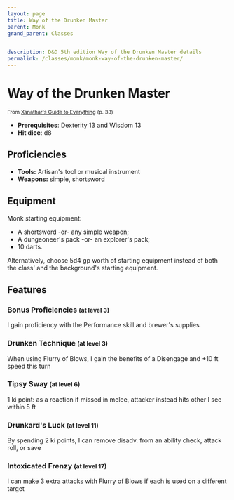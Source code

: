 ```yaml
---
layout: page
title: Way of the Drunken Master
parent: Monk
grand_parent: Classes


description: D&D 5th edition Way of the Drunken Master details
permalink: /classes/monk/monk-way-of-the-drunken-master/
---
```


# Way of the Drunken Master

<small>From <a target="_blank" href="https://dnd.wizards.com/products/tabletop-games/rpg-products/xanathars-guide-everything">Xanathar's Guide to Everything</a> (p. 33)</small>
- **Prerequisites**: Dexterity 13 and Wisdom 13
- **Hit dice**: d8

## Proficiencies

- **Tools:** Artisan's tool or musical instrument
- **Weapons:** simple, shortsword

## Equipment


Monk starting equipment:

- A shortsword -or- any simple weapon;
- A dungeoneer's pack -or- an explorer's pack;
- 10 darts.

Alternatively, choose 5d4 gp worth of starting equipment instead of both the class' and the background's starting equipment.


## Features

### Bonus Proficiencies <small>(at level 3)</small>


I gain proficiency with the Performance skill and brewer's supplies



### Drunken Technique <small>(at level 3)</small>


When using Flurry of Blows, I gain the benefits of a Disengage and +10 ft speed this turn



### Tipsy Sway <small>(at level 6)</small>


1 ki point: as a reaction if missed in melee, attacker instead hits other I see within 5 ft



### Drunkard's Luck <small>(at level 11)</small>


By spending 2 ki points, I can remove disadv. from an ability check, attack roll, or save



### Intoxicated Frenzy <small>(at level 17)</small>


I can make 3 extra attacks with Flurry of Blows if each is used on a different target


